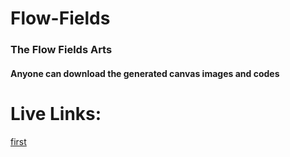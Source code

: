 # Flow-Fields
### The Flow Fields Arts

#### Anyone can download the generated canvas images and codes

# Live Links:
<a href='https://rohit-solanki-6105.github.io/Flow-Fields/first/'>first</a>

